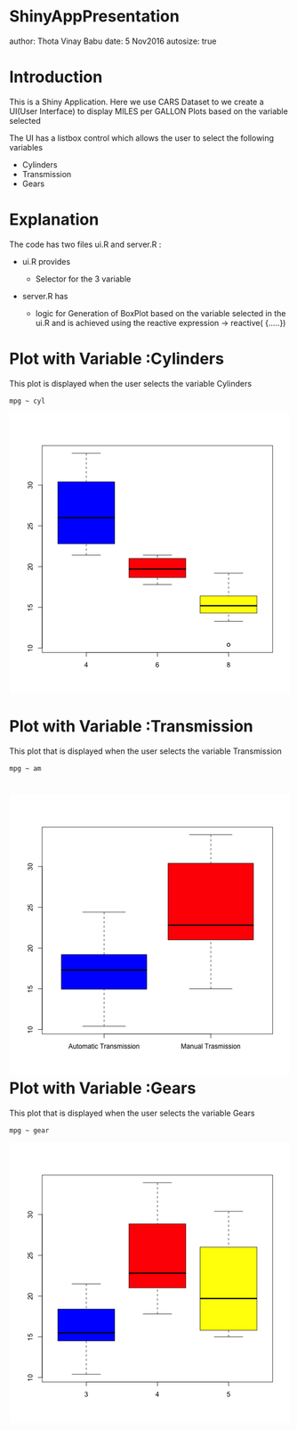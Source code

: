 ShinyAppPresentation
========================================================
author: Thota Vinay Babu
date: 5 Nov2016
autosize: true

Introduction
========================================================
This is a Shiny Application.
Here we use CARS Dataset to 
we create a UI(User Interface) to display MILES per 
GALLON Plots based on the variable selected

The UI has a listbox control which allows the user to select the following variables
- Cylinders
- Transmission
- Gears

Explanation
========================================================
The code has two files ui.R and server.R :
 - ui.R provides 
    - Selector for the  3 variable
 

 - server.R has
    - logic for Generation of BoxPlot based on the variable selected in the ui.R
  and is achieved using the reactive expression -> reactive( {.....})

Plot with Variable :Cylinders
========================================================
This plot is displayed when the user selects the variable Cylinders

```
mpg ~ cyl
```

![plot of chunk unnamed-chunk-1](ShinyAppPresentation-figure/unnamed-chunk-1-1.png)

Plot with Variable :Transmission
========================================================
This plot that is displayed when the user selects the variable Transmission

```
mpg ~ am
```

![plot of chunk unnamed-chunk-2](ShinyAppPresentation-figure/unnamed-chunk-2-1.png)
Plot with Variable :Gears
========================================================
This plot that is displayed when the user selects the variable Gears

```
mpg ~ gear
```

![plot of chunk unnamed-chunk-3](ShinyAppPresentation-figure/unnamed-chunk-3-1.png)
